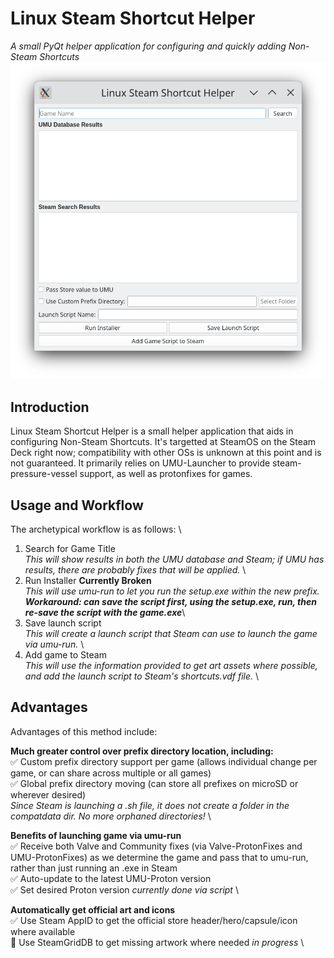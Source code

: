 # Linux Steam Shortcut Helper
_A small PyQt helper application for configuring and quickly adding Non-Steam Shortcuts_
![A picture of the main application's window](docs/main_window.png)

## Introduction
Linux Steam Shortcut Helper is a small helper application that aids in configuring Non-Steam Shortcuts. It's targetted at SteamOS on the Steam Deck right now; compatibility with other OSs is unknown at this point and is not guaranteed. It primarily relies on UMU-Launcher to provide steam-pressure-vessel support, as well as protonfixes for games.

## Usage and Workflow
The archetypical workflow is as follows: \
1. Search for Game Title \
_This will show results in both the UMU database and Steam; if UMU has results, there are probably fixes that will be applied._ \
2. Run Installer **Currently Broken**\
_This will use umu-run to let you run the setup.exe within the new prefix._ \
***Workaround: can save the script first, using the setup.exe, run, then re-save the script with the game.exe***\
3. Save launch script \
_This will create a launch script that Steam can use to launch the game via umu-run._ \
4. Add game to Steam \
_This will use the information provided to get art assets where possible, and add the launch script to Steam's shortcuts.vdf file._ \

## Advantages
Advantages of this method include:

**Much greater control over prefix directory location, including:** \
:white_check_mark: Custom prefix directory support per game (allows individual change per game, or can share across multiple or all games) \
:white_check_mark: Global prefix directory moving (can store all prefixes on microSD or wherever desired) \
_Since Steam is launching a .sh file, it does not create a folder in the compatdata dir. No more orphaned directories!_ \

**Benefits of launching game via umu-run** \
:white_check_mark: Receive both Valve and Community fixes (via Valve-ProtonFixes and UMU-ProtonFixes) as we determine the game and pass that to umu-run, rather than just running an .exe in Steam \
:white_check_mark: Auto-update to the latest UMU-Proton version \
:white_check_mark: Set desired Proton version _currently done via script_ \

**Automatically get official art and icons** \
:white_check_mark: Use Steam AppID to get the official store header/hero/capsule/icon where available \
:black_square_button: Use SteamGridDB to get missing artwork where needed _in progress_ \

